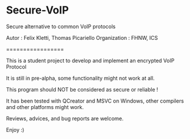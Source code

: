 Secure-VoIP
================

Secure alternative to common VoIP protocols

Autor : Felix Kletti, Thomas Picariello
Organization : FHNW, ICS

=================

This is a student project to develop and implement an encrypted VoIP Protocol

It is still in pre-alpha, some functionality might not work at all.

This program should NOT be considered as secure or reliable !

It has been tested with QCreator and MSVC on Windows,
other compilers and other platforms might work.

Reviews, advices, and bug reports are welcome.

Enjoy :)